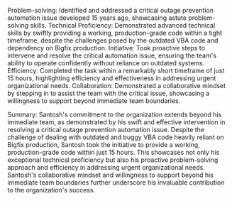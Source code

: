 Problem-solving: Identified and addressed a critical outage prevention automation issue developed 15 years ago, showcasing astute problem-solving skills.
Technical Proficiency: Demonstrated advanced technical skills by swiftly providing a working, production-grade code within a tight timeframe, despite the challenges posed by the outdated VBA code and dependency on Bigfix production.
Initiative: Took proactive steps to intervene and resolve the critical automation issue, ensuring the team's ability to operate confidently without reliance on outdated systems.
Efficiency: Completed the task within a remarkably short timeframe of just 15 hours, highlighting efficiency and effectiveness in addressing urgent organizational needs.
Collaboration: Demonstrated a collaborative mindset by stepping in to assist the team with the critical issue, showcasing a willingness to support beyond immediate team boundaries.

Summary:
Santosh's commitment to the organization extends beyond his immediate team, as demonstrated by his swift and effective intervention in resolving a critical outage prevention automation issue. Despite the challenge of dealing with outdated and buggy VBA code heavily reliant on Bigfix production, Santosh took the initiative to provide a working, production-grade code within just 15 hours. This showcases not only his exceptional technical proficiency but also his proactive problem-solving approach and efficiency in addressing urgent organizational needs. Santosh's collaborative mindset and willingness to support beyond his immediate team boundaries further underscore his invaluable contribution to the organization's success.
